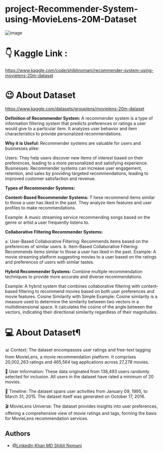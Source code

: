 # project-Recommender-System-using-MovieLens-20M-Dataset

![image](https://github.com/Shibli-Nomani/project-Recommender-System-using-MovieLens-20M-Dataset/assets/101654553/7d91c627-3d91-4a8a-9537-893a9d268068)

# 👇 Kaggle Link :
https://www.kaggle.com/code/shiblinomani/recommender-system-using-movielens-20m-dataset

# 😉 About Dataset
https://www.kaggle.com/datasets/grouplens/movielens-20m-dataset

**Definition of Recommender System:**
A recommender system is a type of information filtering system that predicts preferences or ratings a user would give to a particular item. It analyzes user behavior and item characteristics to provide personalized recommendations.

**Why it is Useful:**
Recommender systems are valuable for users and businesses alike:

Users: They help users discover new items of interest based on their preferences, leading to a more personalized and satisfying experience.
Businesses: Recommender systems can increase user engagement, retention, and sales by providing targeted recommendations, leading to improved customer satisfaction and revenue.

**Types of Recommender Systems:**

**Content-Based Recommender Systems:** T
hese recommend items similar to those a user has liked in the past. They analyze item features and user profiles to make recommendations.

Example: A music streaming service recommending songs based on the genre or artist a user frequently listens to.

**Collaborative Filtering Recommender Systems:**

a. User-Based Collaborative Filtering: Recommends items based on the preferences of similar users.
b. Item-Based Collaborative Filtering: Recommends items similar to those a user has liked in the past.
Example: A movie streaming platform suggesting movies to a user based on the ratings and preferences of users with similar tastes.

**Hybrid Recommender Systems:** 
Combine multiple recommendation techniques to provide more accurate and diverse recommendations.

Example: A hybrid system that combines collaborative filtering with content-based filtering to recommend movies based on both user preferences and movie features.
Cosine Similarity with Simple Example:
Cosine similarity is a measure used to determine the similarity between two vectors in a multidimensional space. It calculates the cosine of the angle between the vectors, indicating their directional similarity regardless of their magnitudes.

# 💻 About Dataset¶

📊 Context: The dataset encompasses user ratings and free-text tagging from MovieLens, a movie recommendation platform. It comprises 20,002,263 ratings and 465,564 tag applications across 27,278 movies.

👥 User Information: These data originated from 138,493 users randomly selected for inclusion. All users in the dataset have rated a minimum of 20 movies.

📅 Timeline: The dataset spans user activities from January 09, 1995, to March 31, 2015. The dataset itself was generated on October 17, 2016.

🎬 MovieLens Universe: The dataset provides insights into user preferences, offering a comprehensive view of movie ratings and tags, forming the basis for MovieLens recommendation services.
## Authors

- [@LinkedIn Khan MD Shibli Nomani](https://www.linkedin.com/in/khan-md-shibli-nomani-45445612b/)
